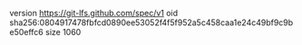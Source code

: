 version https://git-lfs.github.com/spec/v1
oid sha256:0804917478fbfcd0890ee53052f4f5f952a5c458caa1e24c49bf9c9be50effc6
size 1060
